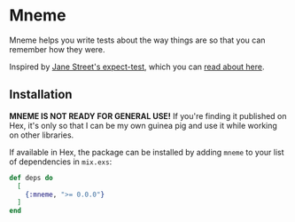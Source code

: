 # Mneme

Mneme helps you write tests about the way things are so that you can remember how they were.

Inspired by [Jane Street's expect-test](https://github.com/janestreet/ppx_expect), which you can [read about here](https://blog.janestreet.com/the-joy-of-expect-tests/).

## Installation

**MNEME IS NOT READY FOR GENERAL USE!**
If you're finding it published on Hex, it's only so that I can be my own guinea pig and use it while working on other libraries.

If available in Hex, the package can be installed by adding `mneme` to your list of dependencies in `mix.exs`:

```elixir
def deps do
  [
    {:mneme, ">= 0.0.0"}
  ]
end
```

